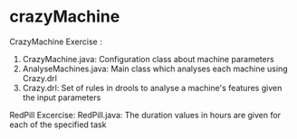 crazyMachine
============

CrazyMachine Exercise :
1. CrazyMachine.java: Configuration class about machine parameters
2. AnalyseMachines.java: Main class which analyses each machine using Crazy.drl
3. Crazy.drl: Set of rules in drools to analyse a machine's features given the input parameters

RedPill Excercise:
RedPill.java: The duration values in hours are given for each of the specified task
